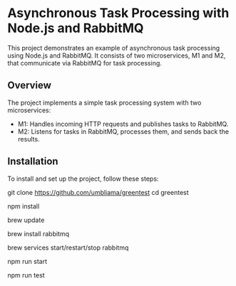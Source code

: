 # Asynchronous Task Processing with Node.js and RabbitMQ

This project demonstrates an example of asynchronous task processing using Node.js and RabbitMQ. It consists of two microservices, M1 and M2, that communicate via RabbitMQ for task processing.

## Overview

The project implements a simple task processing system with two microservices:

- M1: Handles incoming HTTP requests and publishes tasks to RabbitMQ.
- M2: Listens for tasks in RabbitMQ, processes them, and sends back the results.

## Installation

To install and set up the project, follow these steps:

git clone https://github.com/umbliama/greentest
cd greentest

npm install

brew update

brew install rabbitmq

brew services start/restart/stop rabbitmq

npm run start

npm run test
